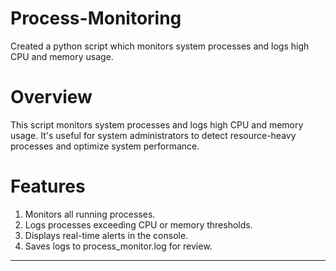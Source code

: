 # Process-Monitoring
Created a python script which monitors system processes and logs high CPU and memory usage.

# Overview

This script monitors system processes and logs high CPU and memory usage. 
It's useful for system administrators to detect resource-heavy processes and optimize system performance.

# Features
1. Monitors all running processes.
2. Logs processes exceeding CPU or memory thresholds.
3. Displays real-time alerts in the console.
4. Saves logs to process_monitor.log for review.

---
